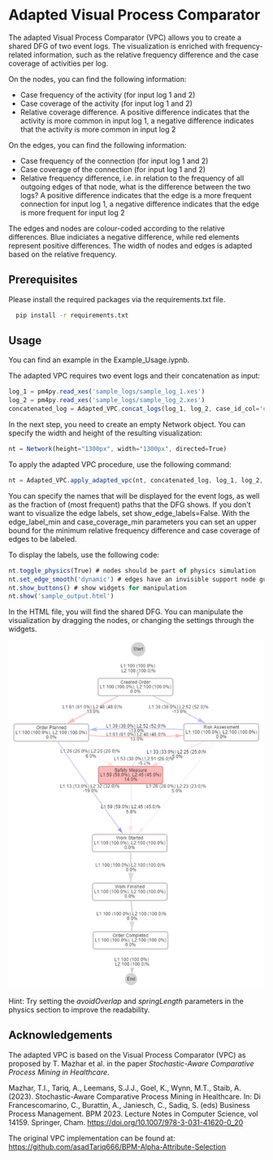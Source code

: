
# Adapted Visual Process Comparator

The adapted Visual Process Comparator (VPC) allows you to create a shared DFG of two event logs. The visualization is enriched with frequency-related information, such as the relative frequency difference and the case coverage of activities per log. 

On the nodes, you can find the following information:
- Case frequency of the activity (for input log 1 and 2)
- Case coverage of the activity (for input log 1 and 2)
- Relative coverage difference. A positive difference indicates that the activity is more common in input log 1, a negative difference indicates that the activity is more common in input log 2

On the edges, you can find the following information:
- Case frequency of the connection (for input log 1 and 2)
- Case coverage of the connection (for input log 1 and 2)
- Relative frequency difference, i.e. in relation to the frequency of all outgoing edges of that node, what is the difference between the two logs? A positive difference indicates that the edge is a more frequent connection for input log 1, a negative difference indicates that the edge is more frequent for input log 2

The edges and nodes are colour-coded according to the relative differences. Blue indiciates a negative difference, while red elements represent positive differences. The width of nodes and edges is adapted based on the relative frequency. 

## Prerequisites

Please install the required packages via the requirements.txt file.
```bash
  pip install -r requirements.txt
```
    
## Usage

You can find an example in the Example_Usage.iypnb. 

The adapted VPC requires two event logs and their concatenation as input:

```javascript
log_1 = pm4py.read_xes('sample_logs/sample_log_1.xes')
log_2 = pm4py.read_xes('sample_logs/sample_log_2.xes')
concatenated_log = Adapted_VPC.concat_logs(log_1, log_2, case_id_col='case:concept:name')
```

In the next step, you need to create an empty Network object. You can specify the width and height of the resulting visualization:

```javascript
nt = Network(height="1300px", width="1300px", directed=True)
```

To apply the adapted VPC procedure, use the following command:
```javascript
nt = Adapted_VPC.apply_adapted_vpc(nt, concatenated_log, log_1, log_2, name_a="A", name_b="B", frac_paths=1, show_edge_labels=True, edge_label_min=10, case_coverage_min=10)
```
You can specify the names that will be displayed for the event logs, as well as the fraction of (most frequent) paths that the DFG shows. If you don't want to visualize the edge labels, set show_edge_labels=False. With the edge_label_min and case_coverage_min parameters you can set an upper bound for the minimum relative frequency difference and case coverage of edges to be labeled. 

To display the labels, use the following code:
```javascript
nt.toggle_physics(True) # nodes should be part of physics simulation
nt.set_edge_smooth('dynamic') # edges have an invisible support node guiding the shape
nt.show_buttons() # show widgets for manipulation
nt.show('sample_output.html')
```

In the HTML file, you will find the shared DFG. You can manipulate the visualization by dragging the nodes, or changing the settings through the widgets. 

![Output derived for the sample logs](sample_output/Example_DFG.png)

Hint: Try setting the *avoidOverlap* and *springLength* parameters in the physics section to improve the readability.

## Acknowledgements

The adapted VPC is based on the Visual Process Comparator (VPC) as proposed by T. Mazhar et al. in the paper *Stochastic-Aware Comparative Process Mining in Healthcare*.

Mazhar, T.I., Tariq, A., Leemans, S.J.J., Goel, K., Wynn, M.T., Staib, A. (2023). Stochastic-Aware Comparative Process Mining in Healthcare. In: Di Francescomarino, C., Burattin, A., Janiesch, C., Sadiq, S. (eds) Business Process Management. BPM 2023. Lecture Notes in Computer Science, vol 14159. Springer, Cham. https://doi.org/10.1007/978-3-031-41620-0_20

The original VPC implementation can be found at: https://github.com/asadTariq666/BPM-Alpha-Attribute-Selection

